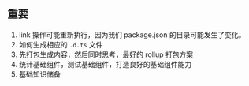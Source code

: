 ## 重要

1. link 操作可能重新执行，因为我们 package.json 的目录可能发生了变化。
2. 如何生成相应的 `.d.ts` 文件
3. 先打包生成内容，然后同时思考，最好的 rollup 打包方案
4. 统计基础组件，测试基础组件，打造良好的基础组件能力
5. 基础知识储备

